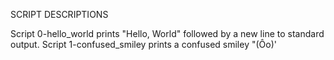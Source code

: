 SCRIPT DESCRIPTIONS

Script 0-hello_world prints "Hello, World" followed by a new line to standard output.
Script 1-confused_smiley prints a confused smiley "(Ôo)'

